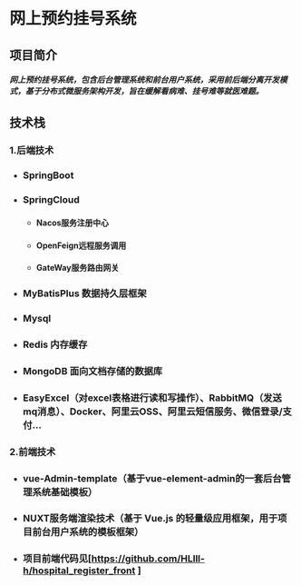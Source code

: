 # 网上预约挂号系统



## 项目简介
##### 网上预约挂号系统，包含后台管理系统和前台用户系统，采用前后端分离开发模式，基于分布式微服务架构开发，旨在缓解看病难、挂号难等就医难题。



## 技术栈

### 1.后端技术

- ### SpringBoot

- ### SpringCloud

  - #### 	Nacos服务注册中心

  - #### 	OpenFeign远程服务调用

  - ####     GateWay服务路由网关

- ### MyBatisPlus 数据持久层框架

- ### Mysql

- ### Redis 内存缓存

- ### MongoDB 面向文档存储的数据库

- ### EasyExcel（对excel表格进行读和写操作）、RabbitMQ（发送mq消息）、Docker、阿里云OSS、阿里云短信服务、微信登录/支付...



### 2.前端技术

- ### vue-Admin-template（基于vue-element-admin的一套后台管理系统基础模板）

- ### NUXT服务端渲染技术（基于 Vue.js 的轻量级应用框架，用于项目前台用户系统的模板框架）

- ### 项目前端代码见[https://github.com/HLlll-h/hospital_register_front ]

